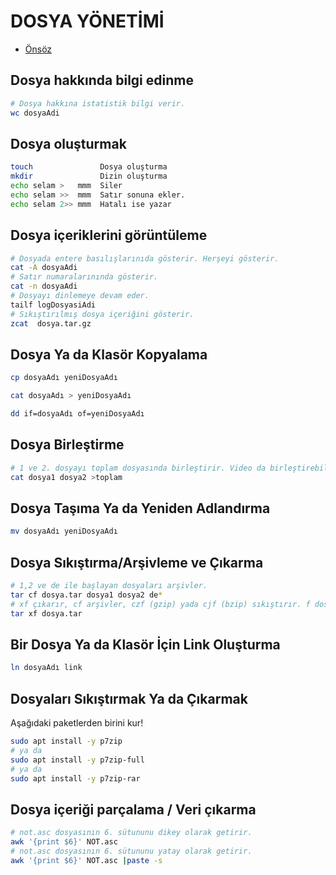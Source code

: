 # DOSYA YÖNETİMİ

- [Önsöz](https://github.com/cicekhasan/Linux)


## Dosya hakkında bilgi edinme
```bash
# Dosya hakkına istatistik bilgi verir.
wc dosyaAdi
```

## Dosya oluşturmak

```bash
touch               Dosya oluşturma
mkdir               Dizin oluşturma
echo selam >   mmm  Siler
echo selam >>  mmm  Satır sonuna ekler.
echo selam 2>> mmm  Hatalı ise yazar
```

## Dosya içeriklerini görüntüleme

```bash
# Dosyada entere basılışlarınıda gösterir. Herşeyi gösterir.
cat -A dosyaAdi
# Satır numaralarınında gösterir.
cat -n dosyaAdi
# Dosyayı dinlemeye devam eder.
tailf logDosyasiAdi
# Sıkıştırılmış dosya içeriğini gösterir.
zcat  dosya.tar.gz
```

## Dosya Ya da Klasör Kopyalama

```bash
cp dosyaAdı yeniDosyaAdı

cat dosyaAdı > yeniDosyaAdı

dd if=dosyaAdı of=yeniDosyaAdı
```

## Dosya Birleştirme

```bash
# 1 ve 2. dosyayı toplam dosyasında birleştirir. Video da birleştirebilir.
cat dosya1 dosya2 >toplam
```

## Dosya Taşıma Ya da Yeniden Adlandırma

```bash
mv dosyaAdı yeniDosyaAdı
```

## Dosya Sıkıştırma/Arşivleme ve Çıkarma

```bash
# 1,2 ve de ile başlayan dosyaları arşivler.
tar cf dosya.tar dosya1 dosya2 de*
# xf çıkarır, cf arşivler, czf (gzip) yada cjf (bzip) sıkıştırır. f dosya adı yazılacağını simgeler.
tar xf dosya.tar
```

## Bir Dosya Ya da Klasör İçin Link Oluşturma

```bash
ln dosyaAdı link
```

## Dosyaları Sıkıştırmak Ya da Çıkarmak

Aşağıdaki paketlerden birini kur!

```bash
sudo apt install -y p7zip
# ya da
sudo apt install -y p7zip-full
# ya da
sudo apt install -y p7zip-rar
```

## Dosya içeriği parçalama / Veri çıkarma

```bash
# not.asc dosyasının 6. sütununu dikey olarak getirir.
awk '{print $6}' NOT.asc
# not.asc dosyasının 6. sütununu yatay olarak getirir.
awk '{print $6}' NOT.asc |paste -s
```